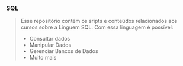 ### SQL

> Esse repositório contém os sripts e conteúdos relacionados aos cursos sobre a Linguem SQL. Com essa linguagem é possível:
> - Consultar dados
> - Manipular Dados
> - Gerenciar Bancos de Dados
> - Muito mais
